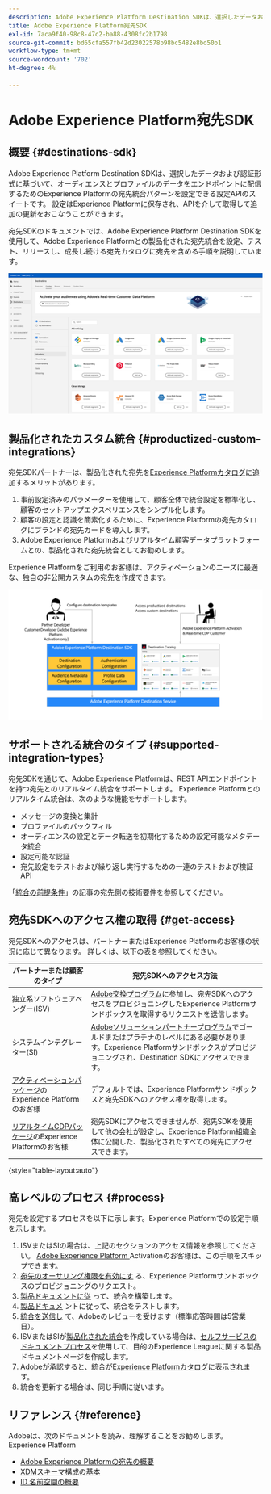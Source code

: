 ```yaml
---
description: Adobe Experience Platform Destination SDKは、選択したデータおよび認証形式に基づいて、オーディエンスとプロファイルのデータをエンドポイントに配信するためのExperience Platformの宛先統合パターンを設定できる設定APIのセットです。 設定はExperience Platformに保存され、APIを介して取得して追加の更新をおこなうことができます。
title: Adobe Experience Platform宛先SDK
exl-id: 7aca9f40-98c8-47c2-ba88-4308fc2b1798
source-git-commit: bd65cfa557fb42d23022578b98bc5482e8bd50b1
workflow-type: tm+mt
source-wordcount: '702'
ht-degree: 4%

---
```


# Adobe Experience Platform宛先SDK

## 概要 {#destinations-sdk}

Adobe Experience Platform Destination SDKは、選択したデータおよび認証形式に基づいて、オーディエンスとプロファイルのデータをエンドポイントに配信するためのExperience Platformの宛先統合パターンを設定できる設定APIのスイートです。 設定はExperience Platformに保存され、APIを介して取得して追加の更新をおこなうことができます。

宛先SDKのドキュメントでは、Adobe Experience Platform Destination SDKを使用して、Adobe Experience Platformとの製品化された宛先統合を設定、テスト、リリースし、成長し続ける宛先カタログに宛先を含める手順を説明しています。

![宛先カタログの概要](./assets/destinations-catalog-overview.png)

## 製品化されたカスタム統合 {#productized-custom-integrations}

宛先SDKパートナーは、製品化された宛先を[Experience Platformカタログ](/help/destinations/catalog/overview.md)に追加するメリットがあります。
1. 事前設定済みのパラメーターを使用して、顧客全体で統合設定を標準化し、顧客のセットアップエクスペリエンスをシンプル化します。
2. 顧客の設定と認識を簡素化するために、Experience Platformの宛先カタログにブランドの宛先カードを導入します。
3. Adobe Experience Platformおよびリアルタイム顧客データプラットフォームとの、製品化された宛先統合としてお勧めします。

Experience Platformをご利用のお客様は、アクティベーションのニーズに最適な、独自の非公開カスタムの宛先を作成できます。

![宛先SDKの視覚図](./assets/destination-sdk-visual.png)

<!--

## Types of destinations in Adobe Experience Platform {#types-of-destinations}

In Adobe Experience Platform, we distinguish between two destination types - *connections* and *extensions*. In the user interface, customers can choose between two types of connection destinations, Profile Export destinations and Segment Export destinations. For more details around the difference between the different destination types, read [Destination Types and Categories](https://experienceleague.adobe.com/docs/experience-platform/destinations/destination-types.html?lang=en).

![Destination types](./assets/types-of-destinations.png)

This documentation set provides you with all the necessary information to add your destination to Adobe Experience Platform, as a *connection*, either Profile Export or Segment Export. To set up an extension, visit the [Experience Platform Launch developer portal](https://developer.adobelaunch.com/extensions/).

-->

## サポートされる統合のタイプ {#supported-integration-types}

宛先SDKを通じて、Adobe Experience Platformは、REST APIエンドポイントを持つ宛先とのリアルタイム統合をサポートします。 Experience Platformとのリアルタイム統合は、次のような機能をサポートします。
* メッセージの変換と集計
* プロファイルのバックフィル
* オーディエンスの設定とデータ転送を初期化するための設定可能なメタデータ統合
* 設定可能な認証
* 宛先設定をテストおよび繰り返し実行するための一連のテストおよび検証API

「[統合の前提条件](./integration-prerequisites.md)」の記事の宛先側の技術要件を参照してください。


## 宛先SDKへのアクセス権の取得 {#get-access}

宛先SDKへのアクセスは、パートナーまたはExperience Platformのお客様の状況に応じて異なります。 詳しくは、以下の表を参照してください。


| パートナーまたは顧客のタイプ | 宛先SDKへのアクセス方法 |
---------|----------|
| 独立系ソフトウェアベンダー(ISV) | [Adobe交換プログラム](https://partners.adobe.com/exchangeprogram/experiencecloud.html)に参加し、宛先SDKへのアクセスをプロビジョニングしたExperience Platformサンドボックスを取得するリクエストを送信します。 |
| システムインテグレーター(SI) | [Adobeソリューションパートナープログラム](https://solutionpartners.adobe.com/home.html)でゴールドまたはプラチナのレベルにある必要があります。Experience Platformサンドボックスがプロビジョニングされ、Destination SDKにアクセスできます。 |
| [アクティベーションパッケージ](https://helpx.adobe.com/legal/product-descriptions/adobe-experience-platform0.html)のExperience Platformのお客様 | デフォルトでは、Experience Platformサンドボックスと宛先SDKへのアクセス権を取得します。 |
| [リアルタイムCDPパッケージ](https://helpx.adobe.com/legal/product-descriptions/real-time-customer-data-platform.html)のExperience Platformのお客様 | 宛先SDKにアクセスできませんが、宛先SDKを使用して他の会社が設定し、Experience Platform組織全体に公開した、製品化されたすべての宛先にアクセスできます。 |

{style=&quot;table-layout:auto&quot;}

## 高レベルのプロセス {#process}

宛先を設定するプロセスを以下に示します。Experience Platformでの設定手順を示します。

1. ISVまたはSIの場合は、上記のセクションのアクセス情報を参照してください。 [Adobe Experience Platform ](https://helpx.adobe.com/legal/product-descriptions/adobe-experience-platform0.html) Activationのお客様は、この手順をスキップできます。
2. [宛先のオーサリング権限を有効にす](https://adobeexchangeec.zendesk.com/hc/en-us/articles/360037457812-Adobe-Experience-Platform-Sandbox-Accounts-Access-Adding-Users-and-Support) る、Experience Platformサンドボックスのプロビジョニングのリクエスト。
3. [製品ドキュメントに従](./configure-destination-instructions.md) って、統合を構築します。
4. [製品ドキュメ](./test-destination.md) ントに従って、統合をテストします。
5. [統合を送信し](./destination-publish-api.md) て、Adobeのレビューを受けます（標準応答時間は5営業日）。
6. ISVまたはSIが[製品化された統合](./overview.md#productized-custom-integrations)を作成している場合は、[セルフサービスのドキュメントプロセス](./docs-framework/documentation-instructions.md)を使用して、目的のExperience Leagueに関する製品ドキュメントページを作成します。
7. Adobeが承認すると、統合が[Experience Platformカタログ](/help/destinations/catalog/overview.md)に表示されます。
8. 統合を更新する場合は、同じ手順に従います。

## リファレンス {#reference}

Adobeは、次のドキュメントを読み、理解することをお勧めします。Experience Platform

* [Adobe Experience Platformの宛先の概要](https://experienceleague.adobe.com/docs/experience-platform/destinations/home.html?lang=en)
* [XDMスキーマ構成の基本](https://experienceleague.adobe.com/docs/experience-platform/xdm/schema/composition.html?lang=ja)
* [ID 名前空間の概要](https://experienceleague.adobe.com/docs/experience-platform/identity/namespaces.html?lang=ja)
